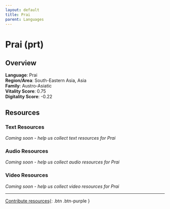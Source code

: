 ```yaml
---
layout: default
title: Prai
parent: Languages
---
```


# Prai (prt)

## Overview

**Language**: Prai  
**Region/Area**: South-Eastern Asia, Asia  
**Family**: Austro-Asiatic  
**Vitality Score**: 0.75  
**Digitality Score**: -0.22  

## Resources

### Text Resources
*Coming soon - help us collect text resources for Prai*

### Audio Resources
*Coming soon - help us collect audio resources for Prai*

### Video Resources
*Coming soon - help us collect video resources for Prai*

---

[Contribute resources](https://fairtrain.github.io/){: .btn .btn-purple }
